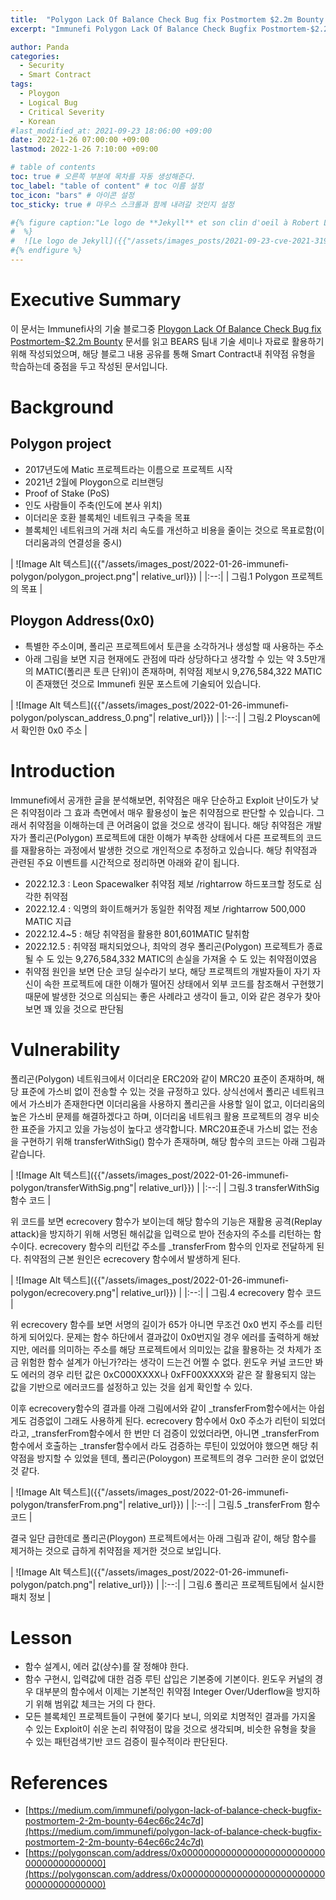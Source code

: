 ```yaml
---
title:  "Polygon Lack Of Balance Check Bug fix Postmortem $2.2m Bounty 리뷰"
excerpt: "Immunefi Polygon Lack Of Balance Check Bugfix Postmortem-$2.2m Bounty 문서 학습 목적으로 살펴본 내용임"

author: Panda
categories:
  - Security
  - Smart Contract
tags:
  - Ploygon
  - Logical Bug
  - Critical Severity
  - Korean
#last_modified_at: 2021-09-23 18:06:00 +09:00
date: 2022-1-26 07:00:00 +09:00
lastmod: 2022-1-26 7:10:00 +09:00

# table of contents
toc: true # 오른쪽 부분에 목차를 자동 생성해준다.
toc_label: "table of content" # toc 이름 설정
toc_icon: "bars" # 아이콘 설정
toc_sticky: true # 마우스 스크롤과 함께 내려갈 것인지 설정

#{% figure caption:"Le logo de **Jekyll** et son clin d'oeil à Robert Louis Stevenson"
#  %}
#  ![Le logo de Jekyll]({{"/assets/images_posts/2021-09-23-cve-2021-31956-part1/1.png"| #relative_url}})
#{% endfigure %}
---
```

# Executive Summary
이 문서는 Immunefi사의 기술 블로그중 [Ploygon Lack Of Balance Check Bug fix Postmortem-$2.2m Bounty](https://medium.com/immunefi/polygon-lack-of-balance-check-bugfix-postmortem-2-2m-bounty-64ec66c24c7d) 문서를 읽고 BEARS 팀내 기술 세미나 자료로 활용하기 위해 작성되었으며, 해당 블로그 내용 공유를 통해 Smart Contract내 취약점 유형을 학습하는데 중점을 두고 작성된 문서입니다.

# Background
## Polygon project
* 2017년도에 Matic 프로젝트라는 이름으로 프로젝트 시작
* 2021년 2월에 Ploygon으로 리브랜딩
* Proof of Stake (PoS) 
* 인도 사람들이 주축(인도에 본사 위치)
* 이더리운 호환 블록체인 네트워크 구축을 목표
* 블록체인 네트워크의 거래 처리 속도를 개선하고 비용을 줄이는 것으로 목표로함(이더리움과의 연결성을 중시)

| ![Image Alt 텍스트]({{"/assets/images_post/2022-01-26-immunefi-polygon/polygon_project.png"| relative_url}})  |
|:--:| 
| 그림.1 Polygon 프로젝트의 목표 |

## Ploygon Address(0x0)
* 특별한 주소이며, 폴리곤 프로젝트에서 토큰을 소각하거나 생성할 때 사용하는 주소
* 아래 그림을 보면 지금 현재에도 관점에 따라 상당하다고 생각할 수 있는 약 3.5만개의 MATIC(폴리콘 토큰 단위)이 존재하며, 취약점 제보시 9,276,584,322 MATIC이 존재했던 것으로 Immunefi 원문 포스트에 기술되어 있습니다.


| ![Image Alt 텍스트]({{"/assets/images_post/2022-01-26-immunefi-polygon/polyscan_address_0.png"| relative_url}}) | 
|:--:| 
| 그림.2 Ployscan에서 확인한 0x0 주소 |

# Introduction
Immunefi에서 공개한 글을 분석해보면, 취약점은 매우 단순하고 Exploit 난이도가 낮은 취약점이라 그 효과 측면에서 매우 활용성이 높은 취약점으로 판단할 수 있습니다. 그래서 취약점을 이해하는데 큰 어려움이 없을 것으로 생각이 됩니다. 해당 취약점은 개발자가 폴리곤(Polygon) 프로젝트에 대한 이해가 부족한 상태에서 다른 프로젝트의 코드를 재활용하는 과정에서 발생한 것으로 개인적으로 추정하고 있습니다. 해당 취약점과 관련된 주요 이벤트를 시간적으로 정리하면 아래와 같이 됩니다.

* 2022.12.3 : Leon Spacewalker 취약점 제보 /rightarrow 하드포크할 정도로 심각한 취약점
* 2022.12.4 : 익명의 화이트해커가 동일한 취약점 제보 /rightarrow 500,000 MATIC 지급
* 2022.12.4~5 : 해당 취약점을 활용한 801,601MATIC 탈취함
* 2022.12.5 : 취약점 패치되었으나, 최악의 경우 폴리곤(Polygon) 프로젝트가 종료될 수 도 있는 9,276,584,332 MATIC의 손실을 가져올 수 도 있는 취약점이였음
* 취약점 원인을 보면 단순 코딩 실수라기 보다, 해당 프로젝트의 개발자들이 자기 자신이 속한 프로젝트에 대한 이해가 떨어진 상태에서 외부 코드를 참조해서 구현했기 때문에 발생한 것으로 의심되는 좋은 사례라고 생각이 들고, 이와 같은 경우가 찾아보면 꽤 있을 것으로 판단됨 

# Vulnerability
폴리곤(Polygon) 네트워크에서 이더리운 ERC20와 같이 MRC20 표준이 존재하며, 해당 표준에 가스비 없이 전송할 수 있는 것을 규정하고 있다. 상식선에서 폴리곤 네트워크에서 가스비가 존재한다면 이더리움을 사용하지 폴리곤을 사용할 일이 없고, 이더리움의 높은 가스비 문제를 해결하겠다고 하며, 이더리움 네트워크 활용 프로젝트의 경우 비슷한 표준을 가지고 있을 가능성이 높다고 생각합니다. MRC20표준내 가스비 없는 전송을 구현하기 위해 transferWithSig() 함수가 존재하며, 해당 함수의 코드는 아래 그림과 같습니다.

| ![Image Alt 텍스트]({{"/assets/images_post/2022-01-26-immunefi-polygon/transferWithSig.png"| relative_url}}) | 
|:--:| 
| 그림.3 transferWithSig 함수 코드 |

위 코드를 보면 ecrecovery 함수가 보이는데 해당 함수의 기능은 재활용 공격(Replay attack)을 방지하기 위해 서명된 해쉬값을 입력으로 받아 전송자의 주소를 리턴하는 함수이다. ecrecovery 함수의 리턴값 주소를 \_transferFrom 함수의 인자로 전달하게 된다. 취약점의 근본 원인은 ecrecovery 함수에서 발생하게 된다. 

| ![Image Alt 텍스트]({{"/assets/images_post/2022-01-26-immunefi-polygon/ecrecovery.png"| relative_url}}) | 
|:--:| 
| 그림.4 ecrecovery 함수 코드 |

위 ecrecovery 함수를 보면 서명의 길이가 65가 아니면 무조건 0x0 번지 주소를 리턴하게 되어있다. 문제는 함수 하단에서 결과값이 0x0번지일 경우 에러를 출력하게 해놨지만, 에러를 의미하는 주소를 해당 프로젝트에서 의미있는 값을 활용하는 것 차제가 조금 위험한 함수 설계가 아닌가?라는 생각이 드는건 어쩔 수 없다. 윈도우 커널 코드만 봐도 에러의 경우 리턴 값은 0xC000XXXX나 0xFF00XXXX와 같은 잘 활용되지 않는 값을 기반으로 에러코드를 설정하고 있는 것을 쉽게 확인할 수 있다.

이후 ecrecovery함수의 결과를 아래 그림에서와 같이 \_transferFrom함수에서는 아쉽게도 검증없이 그래도 사용하게 된다. ecrecovery 함수에서 0x0 주소가 리턴이 되었더라고, \_transferFrom함수에서 한 번만 더 검증이 있었더라면, 아니면 \_transferFrom함수에서 호출하는 \_transfer함수에서 라도 검증하는 루틴이 있었어야 했으면 해당 취약점을 방지할 수 있었을 텐데, 폴리곤(Poloygon) 프로젝트의 경우 그러한 운이 없었던것 같다.

| ![Image Alt 텍스트]({{"/assets/images_post/2022-01-26-immunefi-polygon/transferFrom.png"| relative_url}}) | 
|:--:| 
| 그림.5 _transferFrom 함수 코드 |

결국 일단 급한데로 폴리곤(Ploygon) 프로젝트에서는 아래 그림과 같이, 해당 함수를 제거하는 것으로 급하게 취약점을 제거한 것으로 보입니다.

| ![Image Alt 텍스트]({{"/assets/images_post/2022-01-26-immunefi-polygon/patch.png"| relative_url}}) | 
|:--:| 
| 그림.6 폴리곤 프로젝트팀에서 실시한 패치 정보 |


# Lesson
* 함수 설계시, 에러 값(상수)를 잘 정해야 한다.
* 함수 구현시, 입력값에 대한 검증 루틴 삽입은 기본중에 기본이다. 윈도우 커널의 경우 대부분의 함수에서 이제는 기본적인 취약점 Integer Over/Uderflow을 방지하기 위해 범위값 체크는 거의 다 한다.
* 모든 블록체인 프로젝트들이 구현에 쫒기다 보니, 의외로 치명적인 결과를 가지올 수 있는 Exploit이 쉬운 논리 취약점이 많을 것으로 생각되며, 비슷한 유형을 찾을 수 있는 패턴검색기반 코드 검증이 필수적이라 판단된다.

# References
* [https://medium.com/immunefi/polygon-lack-of-balance-check-bugfix-postmortem-2-2m-bounty-64ec66c24c7d](https://medium.com/immunefi/polygon-lack-of-balance-check-bugfix-postmortem-2-2m-bounty-64ec66c24c7d)
* [https://polygonscan.com/address/0x0000000000000000000000000000000000000000](https://polygonscan.com/address/0x0000000000000000000000000000000000000000)